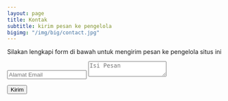 ```yaml
---
layout: page
title: Kontak
subtitle: kirim pesan ke pengelola
bigimg: "/img/big/contact.jpg"
---
```


Silakan lengkapi form di bawah untuk mengirim pesan ke pengelola situs ini

<form method="POST" action="https://formspree.io/sompret@yandex.com">
  <input type="email" name="_replyto" placeholder="Alamat Email" />

  <input type="hidden" name="_next" value="//begini.github.io/thanks" />
  <input type="text" name="_gotcha" style="display:none" />
  <input type="hidden" name="_subject" placeholder="(begini) Form Kontak" />
  <textarea name="message" placeholder="Isi Pesan"></textarea>

  <button type="submit">Kirim</button>
</form>
